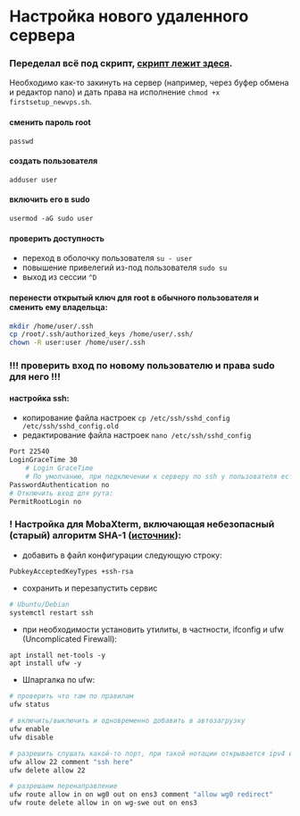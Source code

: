 # Настройка нового удаленного сервера

### Переделал всё под скрипт, [скрипт лежит здеся](https://github.com/user-is-absinthe/rpi_scripts/blob/master/remote_server/firstsetup_newvps.sh).

Необходимо как-то закинуть на сервер (например, через буфер обмена и редактор nano) и дать права на исполнение `chmod +x firstsetup_newvps.sh`.

#### сменить пароль root
```passwd```

#### создать пользователя
```adduser user```

#### включить его в sudo
```usermod -aG sudo user```
#### проверить доступность
- переход в оболочку пользователя
```su - user```
- повышение привелегий из-под пользователя
```sudo su```
- выход из сессии
```^D```

#### перенести открытый ключ для root в обычного пользователя и сменить ему владельца:
```bash
mkdir /home/user/.ssh
cp /root/.ssh/authorized_keys /home/user/.ssh/
chown -R user:user /home/user/.ssh
```

### **!!! проверить вход по новому пользователю и права sudo для него !!!**

#### настройка ssh:
- копирование файла настроек
```cp /etc/ssh/sshd_config /etc/ssh/sshd_config.old```
- редактирование файла настроек
```nano /etc/ssh/sshd_config```
```bash
Port 22540
LoginGraceTime 30
	# Login GraceTime
	# По умолчанию, при подключении к серверу по ssh у пользователя есть 2 минуты для ввода логина и пароля. Такого промежутка более чем достаточно, причем не только для авторизованного пользователя, но и для хакера. Поэтому время ожидания ввода этих данных стоит ограничить до 30-60 секунд, в зависимости от ваших предпочтений.
PasswordAuthentication no
# Отключить вход для рута:
PermitRootLogin no
```
### ! Настройка для MobaXterm, включающая небезопасный (старый) алгоритм SHA-1 ([источник](https://superuser.com/questions/1678830/server-refused-our-key-only-from-mobaxterm-bookmark-setup)):

- добавить в файл конфигурации следующую строку:

```
PubkeyAcceptedKeyTypes +ssh-rsa
```

- сохранить и перезапустить сервис
```bash
# Ubuntu/Debian
systemctl restart ssh
```
- при необходимости установить утилиты, в частности, ifconfig и ufw (Uncomplicated Firewall):
```
apt install net-tools -y
apt install ufw -y
```

- Шпаргалка по ufw:
```bash
# проверить что там по правилам
ufw status

# включить/выключить и одновременно добавить в автозагрузку
ufw enable
ufw disable

# разрешить слушать какой-то порт, при такой нотации открывается ipv4 и ipv6 сразу по протоколам TCP и UDP
ufw allow 22 comment "ssh here"
ufw delete allow 22

# разрешаем перенаправление
ufw route allow in on wg0 out on ens3 comment "allow wg0 redirect"
ufw route delete allow in on wg-swe out on ens3

```
